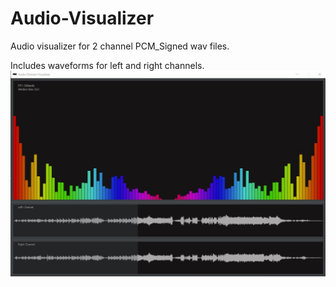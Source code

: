# Audio-Visualizer
Audio visualizer for 2 channel PCM_Signed wav files.

Includes waveforms for left and right channels.
![Example Image](https://github.com/Conot-me/Audio-Visualizer/blob/master/src/vis-example.jpg)

